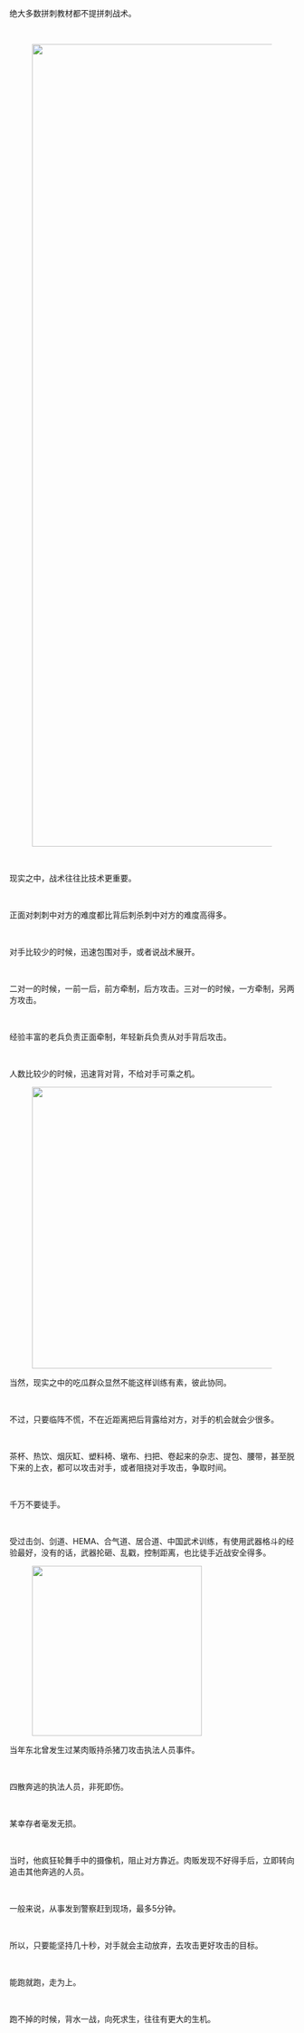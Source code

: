 <p data-pid="xYfo-h49">绝大多数拼刺教材都不提拼刺战术。</p><p><br></p><figure data-size="normal"><img src="https://pic1.zhimg.com/v2-d0814593f72a0701c6530ebb96221c2b_720w.jpg?source=d16d100b" data-caption="" data-size="normal" data-rawwidth="1416" data-rawheight="1064" class="origin_image zh-lightbox-thumb" width="1416" data-original="https://picx.zhimg.com/v2-d0814593f72a0701c6530ebb96221c2b_720w.jpg?source=d16d100b"></figure><p><br></p><p data-pid="xFSpYbVa">现实之中，战术往往比技术更重要。</p><p><br></p><p data-pid="TivOshTZ">正面对刺刺中对方的难度都比背后刺杀刺中对方的难度高得多。</p><p><br></p><p data-pid="1oGNVZup">对手比较少的时候，迅速包围对手，或者说战术展开。</p><p><br></p><p data-pid="CU5U0Jtv">二对一的时候，一前一后，前方牵制，后方攻击。三对一的时候，一方牵制，另两方攻击。</p><p><br></p><p data-pid="JMft8zgo">经验丰富的老兵负责正面牵制，年轻新兵负责从对手背后攻击。</p><p><br></p><p data-pid="KvgnSX5z">人数比较少的时候，迅速背对背，不给对手可乘之机。</p><figure data-size="normal"><img src="https://pica.zhimg.com/v2-dc2999aa47a2c18e00bb551a977fdc0a_720w.jpg?source=d16d100b" data-caption="" data-size="normal" data-rawwidth="497" data-rawheight="368" class="origin_image zh-lightbox-thumb" width="497" data-original="https://picx.zhimg.com/v2-dc2999aa47a2c18e00bb551a977fdc0a_720w.jpg?source=d16d100b"></figure><p data-pid="EB3EL1BV">当然，现实之中的吃瓜群众显然不能这样训练有素，彼此协同。</p><p><br></p><p data-pid="TcGMtma1">不过，只要临阵不慌，不在近距离把后背露给对方，对手的机会就会少很多。</p><p><br></p><p data-pid="lpaTCp_g">茶杯、热饮、烟灰缸、塑料椅、墩布、扫把、卷起来的杂志、提包、腰带，甚至脱下来的上衣，都可以攻击对手，或者阻挠对手攻击，争取时间。</p><p><br></p><p data-pid="R8nN5EDD">千万不要徒手。</p><p><br></p><p data-pid="II3SXNeQ">受过击剑、剑道、HEMA、合气道、居合道、中国武术训练，有使用武器格斗的经验最好，没有的话，武器抡砸、乱戳，控制距离，也比徒手近战安全得多。</p><figure data-size="normal"><img src="https://picx.zhimg.com/v2-b843a7aad05b53ddfa70c7b28e620e3f_720w.jpg?source=d16d100b" data-caption="" data-size="normal" data-rawwidth="300" data-rawheight="450" class="content_image" width="300"></figure><p data-pid="ZUMXLa0u">当年东北曾发生过某肉贩持杀猪刀攻击执法人员事件。</p><p><br></p><p data-pid="OKuGhbmh">四散奔逃的执法人员，非死即伤。</p><p><br></p><p data-pid="4gWDZNQE">某幸存者毫发无损。</p><p><br></p><p data-pid="UQEMHM4y">当时，他疯狂轮舞手中的摄像机，阻止对方靠近。肉贩发现不好得手后，立即转向追击其他奔逃的人员。</p><p><br></p><p data-pid="3g6C8FeF">一般来说，从事发到警察赶到现场，最多5分钟。</p><p><br></p><p data-pid="P9upO3h_">所以，只要能坚持几十秒，对手就会主动放弃，去攻击更好攻击的目标。</p><p><br></p><p data-pid="1iXPH_66">能跑就跑，走为上。</p><p><br></p><p data-pid="7ESgEzoj">跑不掉的时候，背水一战，向死求生，往往有更大的生机。</p>